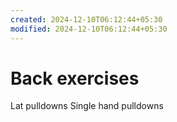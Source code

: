 ```yaml
---
created: 2024-12-10T06:12:44+05:30
modified: 2024-12-10T06:12:44+05:30
---
```


# Back exercises

Lat pulldowns 
Single hand pulldowns
